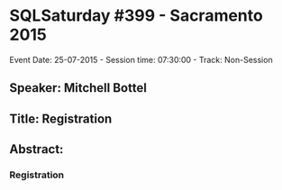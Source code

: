 # SQLSaturday #399 - Sacramento 2015
Event Date: 25-07-2015 - Session time: 07:30:00 - Track: Non-Session
## Speaker: Mitchell Bottel
## Title: Registration
## Abstract:
### Registration
